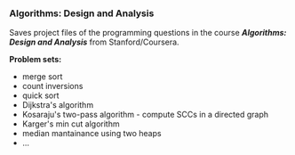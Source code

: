 ### Algorithms: Design and Analysis
Saves project files of the programming questions in the course ***Algorithms: Design and Analysis*** from Stanford/Coursera.

**Problem sets:**
- merge sort
- count inversions
- quick sort
- Dijkstra's algorithm
- Kosaraju's two-pass algorithm - compute SCCs in a directed graph
- Karger's min cut algorithm
- median mantainance using two heaps
- ...
